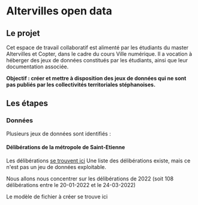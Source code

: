 # Altervilles open data

## Le projet

Cet espace de travail collaboratif est alimenté par les étudiants du master Altervilles et Copter, dans le cadre du cours Ville numérique.
Il a vocation à héberger des jeux de données constitués par les étudiants, ainsi que leur documentation associée.

**Objectif : créer et mettre à disposition des jeux de données qui ne sont pas publiés par les collectivités territoriales stéphanoises.**

## Les étapes

### Données

Plusieurs jeux de données sont identifiés :

#### Délibérations de la métropole de Saint-Etienne

Les délibérations [se trouvent ici](https://www.saint-etienne-metropole.fr/la-metropole/vie-democratique/deliberations)
Une liste des délibérations existe, mais ce n'est pas un jeu de données exploitable. 

Nous allons nous concentrer sur les délibérations de 2022 (soit 108 délibérations entre le 20-01-2022 et le 24-03-2022)

Le modèle de fichier à créer se trouve ici
